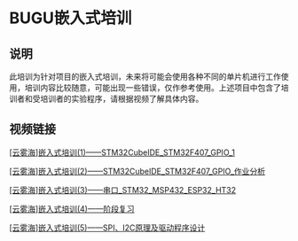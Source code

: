 # BUGU嵌入式培训

## 说明

此培训为针对项目的嵌入式培训，未来将可能会使用各种不同的单片机进行工作使用，培训内容比较随意，可能出现一些错误，仅作参考使用。上述项目中包含了培训者和受培训者的实验程序，请根据视频了解具体内容。

## 视频链接

[[云雾海]嵌入式培训(1)——STM32CubeIDE_STM32F407_GPIO_1](https://www.bilibili.com/video/BV1yU4y137wg)

[[云雾海]嵌入式培训(2)——STM32CubeIDE_STM32F407_GPIO_作业分析](https://www.bilibili.com/video/BV1xb4y1k75k)

[[云雾海]嵌入式培训(3)——串口_STM32_MSP432_ESP32_HT32](https://www.bilibili.com/video/BV1rU4y1n731)

[[云雾海]嵌入式培训(4)——阶段复习](https://www.bilibili.com/video/BV1ef4y1H7yf/)

[[云雾海]嵌入式培训(5)——SPI、I2C原理及驱动程序设计](https://www.bilibili.com/video/BV1GQ4y1r7bV)

